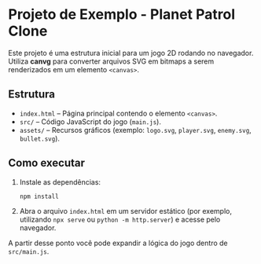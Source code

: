 # Projeto de Exemplo - Planet Patrol Clone

Este projeto é uma estrutura inicial para um jogo 2D rodando no navegador. Utiliza **canvg** para converter arquivos SVG em bitmaps a serem renderizados em um elemento `<canvas>`.

## Estrutura
- `index.html` – Página principal contendo o elemento `<canvas>`.
- `src/` – Código JavaScript do jogo (`main.js`).
- `assets/` – Recursos gráficos (exemplo: `logo.svg`, `player.svg`, `enemy.svg`, `bullet.svg`).

## Como executar
1. Instale as dependências:
   ```bash
   npm install
   ```
2. Abra o arquivo `index.html` em um servidor estático (por exemplo, utilizando `npx serve` ou `python -m http.server`) e acesse pelo navegador.

A partir desse ponto você pode expandir a lógica do jogo dentro de `src/main.js`.
